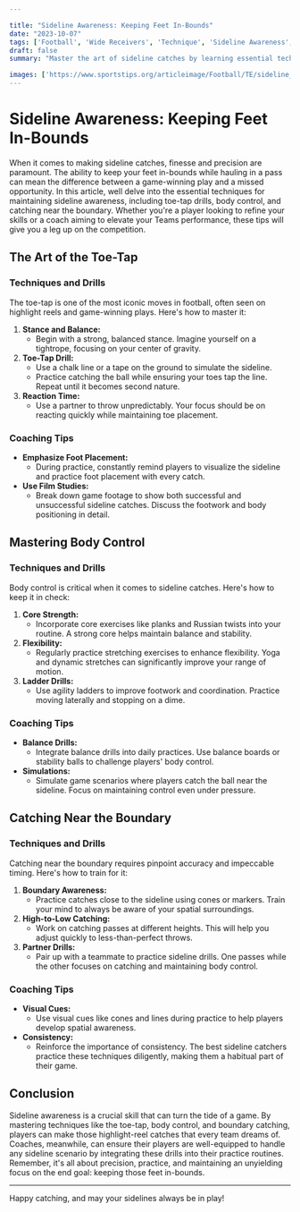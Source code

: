 ```yaml
---

title: "Sideline Awareness: Keeping Feet In-Bounds"
date: "2023-10-07"
tags: ['Football', 'Wide Receivers', 'Technique', 'Sideline Awareness', 'Drills', 'Coaching', 'Player Tips']
draft: false
summary: "Master the art of sideline catches by learning essential techniques such as toe-tap drills, body control, and catching near the boundary. This article covers everything from player insights to coaching wisdom to keep those feet in-bounds."

images: ['https://www.sportstips.org/articleimage/Football/TE/sideline_awareness_keeping_feet_in_bounds.webp']
---
```


# Sideline Awareness: Keeping Feet In-Bounds

When it comes to making sideline catches, finesse and precision are paramount. The ability to keep your feet in-bounds while hauling in a pass can mean the difference between a game-winning play and a missed opportunity. In this article, well delve into the essential techniques for maintaining sideline awareness, including toe-tap drills, body control, and catching near the boundary. Whether you're a player looking to refine your skills or a coach aiming to elevate your Teams performance, these tips will give you a leg up on the competition.

## The Art of the Toe-Tap

### Techniques and Drills

The toe-tap is one of the most iconic moves in football, often seen on highlight reels and game-winning plays. Here's how to master it:

1. **Stance and Balance:**
   - Begin with a strong, balanced stance. Imagine yourself on a tightrope, focusing on your center of gravity.
2. **Toe-Tap Drill:**
   - Use a chalk line or a tape on the ground to simulate the sideline.
   - Practice catching the ball while ensuring your toes tap the line. Repeat until it becomes second nature.
3. **Reaction Time:**
   - Use a partner to throw unpredictably. Your focus should be on reacting quickly while maintaining toe placement.

### Coaching Tips

- **Emphasize Foot Placement:**
  - During practice, constantly remind players to visualize the sideline and practice foot placement with every catch.
- **Use Film Studies:**
  - Break down game footage to show both successful and unsuccessful sideline catches. Discuss the footwork and body positioning in detail.

## Mastering Body Control

### Techniques and Drills

Body control is critical when it comes to sideline catches. Here's how to keep it in check:

1. **Core Strength:**
   - Incorporate core exercises like planks and Russian twists into your routine. A strong core helps maintain balance and stability.
2. **Flexibility:**
   - Regularly practice stretching exercises to enhance flexibility. Yoga and dynamic stretches can significantly improve your range of motion.
3. **Ladder Drills:**
   - Use agility ladders to improve footwork and coordination. Practice moving laterally and stopping on a dime.

### Coaching Tips

- **Balance Drills:**
  - Integrate balance drills into daily practices. Use balance boards or stability balls to challenge players' body control.
- **Simulations:**
  - Simulate game scenarios where players catch the ball near the sideline. Focus on maintaining control even under pressure.

## Catching Near the Boundary

### Techniques and Drills

Catching near the boundary requires pinpoint accuracy and impeccable timing. Here's how to train for it:

1. **Boundary Awareness:**
   - Practice catches close to the sideline using cones or markers. Train your mind to always be aware of your spatial surroundings.
2. **High-to-Low Catching:**
   - Work on catching passes at different heights. This will help you adjust quickly to less-than-perfect throws.
3. **Partner Drills:**
   - Pair up with a teammate to practice sideline drills. One passes while the other focuses on catching and maintaining body control.

### Coaching Tips

- **Visual Cues:**
  - Use visual cues like cones and lines during practice to help players develop spatial awareness.
- **Consistency:**
  - Reinforce the importance of consistency. The best sideline catchers practice these techniques diligently, making them a habitual part of their game.

## Conclusion

Sideline awareness is a crucial skill that can turn the tide of a game. By mastering techniques like the toe-tap, body control, and boundary catching, players can make those highlight-reel catches that every team dreams of. Coaches, meanwhile, can ensure their players are well-equipped to handle any sideline scenario by integrating these drills into their practice routines. Remember, it's all about precision, practice, and maintaining an unyielding focus on the end goal: keeping those feet in-bounds.

---

Happy catching, and may your sidelines always be in play!
```